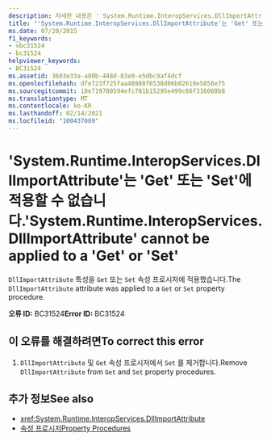 ```yaml
---
description: 자세한 내용은 ' System.Runtime.InteropServices.DllImportAttribute '를 ' Get ' 또는 ' s e t '에 적용할 수 없습니다.
title: "'System.Runtime.InteropServices.DllImportAttribute'는 'Get' 또는 'Set'에 적용할 수 없습니다."
ms.date: 07/20/2015
f1_keywords:
- vbc31524
- bc31524
helpviewer_keywords:
- BC31524
ms.assetid: 3603e33a-a80b-448d-83e0-e5dbc9af4dcf
ms.openlocfilehash: dfe723f725faa48988f6538d06b02619e5856e75
ms.sourcegitcommit: 10e719780594efc781b15295e499c66f316068b8
ms.translationtype: MT
ms.contentlocale: ko-KR
ms.lasthandoff: 02/14/2021
ms.locfileid: "100437009"
---
```

# <a name="systemruntimeinteropservicesdllimportattribute-cannot-be-applied-to-a-get-or-set"></a><span data-ttu-id="51269-103">'System.Runtime.InteropServices.DllImportAttribute'는 'Get' 또는 'Set'에 적용할 수 없습니다.</span><span class="sxs-lookup"><span data-stu-id="51269-103">'System.Runtime.InteropServices.DllImportAttribute' cannot be applied to a 'Get' or 'Set'</span></span>

<span data-ttu-id="51269-104">`DllImportAttribute` 특성을 `Get` 또는 `Set` 속성 프로시저에 적용했습니다.</span><span class="sxs-lookup"><span data-stu-id="51269-104">The `DllImportAttribute` attribute was applied to a `Get` or `Set` property procedure.</span></span>  
  
 <span data-ttu-id="51269-105">**오류 ID:** BC31524</span><span class="sxs-lookup"><span data-stu-id="51269-105">**Error ID:** BC31524</span></span>  
  
## <a name="to-correct-this-error"></a><span data-ttu-id="51269-106">이 오류를 해결하려면</span><span class="sxs-lookup"><span data-stu-id="51269-106">To correct this error</span></span>  
  
1. <span data-ttu-id="51269-107">`DllImportAttribute` 및 `Get` 속성 프로시저에서 `Set` 를 제거합니다.</span><span class="sxs-lookup"><span data-stu-id="51269-107">Remove `DllImportAttribute` from `Get` and `Set` property procedures.</span></span>  
  
## <a name="see-also"></a><span data-ttu-id="51269-108">추가 정보</span><span class="sxs-lookup"><span data-stu-id="51269-108">See also</span></span>

- <xref:System.Runtime.InteropServices.DllImportAttribute>
- [<span data-ttu-id="51269-109">속성 프로시저</span><span class="sxs-lookup"><span data-stu-id="51269-109">Property Procedures</span></span>](../programming-guide/language-features/procedures/property-procedures.md)
